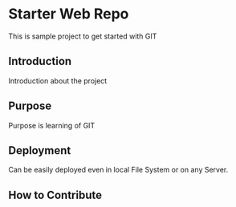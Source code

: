 # Starter Web Repo
This is sample project to get started with GIT

## Introduction
Introduction about the project

## Purpose
Purpose is learning of GIT

## Deployment
Can be easily deployed even in local File System or on any Server.

## How to Contribute